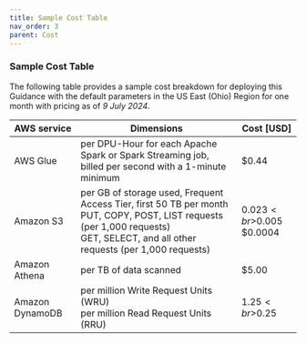 ```yaml
---
title: Sample Cost Table
nav_order: 3
parent: Cost
---
```

### Sample Cost Table

The following table provides a sample cost breakdown for deploying this Guidance with the default parameters in the US East (Ohio) Region for one month with pricing as of _9 July 2024_.

|AWS service    |Dimensions |Cost [USD]
|---    |---    |---
|AWS Glue   |per DPU-Hour for each Apache Spark or Spark Streaming job, billed per second with a 1-minute minimum   |$0.44
|Amazon S3  |per GB of storage used, Frequent Access Tier, first 50 TB per month<br>PUT, COPY, POST, LIST requests (per 1,000 requests)<br>GET, SELECT, and all other requests (per 1,000 requests)   |$0.023<br>$0.005<br>$0.0004
|Amazon Athena  |per TB of data scanned   |$5.00
|Amazon DynamoDB    |per million Write Request Units (WRU)<br>per million Read Request Units (RRU)  |$1.25<br>$0.25
